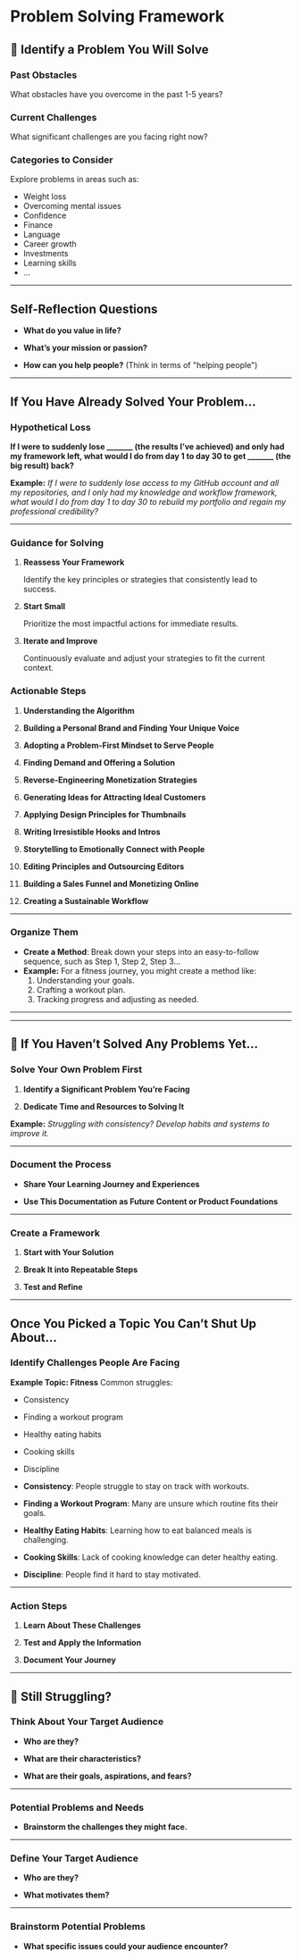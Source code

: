 # Problem Solving Framework

## 📝 Identify a Problem You Will Solve

### Past Obstacles
<!--
    Think about the difficulties or significant hurdles you’ve faced in the past 1-5 years.
    These could be personal, professional, or related to specific goals you’ve pursued.
-->
What obstacles have you overcome in the past 1-5 years?

<!--
    Purpose: This question helps you reflect on the challenges you've already overcome, highlighting your resilience and the skills you've developed.
    By analyzing past obstacles, you can identify patterns, lessons, and strengths that will serve you in tackling future problems.
-->


### Current Challenges
<!--
    Reflect on the major challenges or problems you are currently experiencing.
    Consider areas where you’re seeking improvement or growth.
-->
What significant challenges are you facing right now?

<!--
    Purpose: This question encourages self-awareness of your present situation.
    It helps you pinpoint specific areas where you need to focus, paving the way for actionable solutions.
    Understanding your current struggles sets a foundation for prioritizing and solving them effectively.
-->

### Categories to Consider
<!--
    Use the following categories as a guide to identify potential problem areas.
    You can focus on one or multiple categories that resonate with your experiences.
-->
Explore problems in areas such as:
- Weight loss
- Overcoming mental issues
- Confidence
- Finance
- Language
- Career growth
- Investments
- Learning skills
- ...

<!--
    Purpose: These categories serve as prompts to help you think broadly about potential problems.
    They ensure you don’t overlook critical aspects of your life where growth or improvement could be valuable.
    Choosing a relevant category provides direction for targeted problem-solving.
-->

---

## Self-Reflection Questions
<!--
    These questions help you gain clarity on your core values, mission, and the ways you can contribute to others.
    By answering them, you'll uncover the foundation for your goals and problem-solving approach.
-->
- **What do you value in life?**
  <!--
      Purpose: Identifying your core values ensures that your goals align with what truly matters to you,
      helping you stay motivated and focused on meaningful outcomes.
  -->

- **What’s your mission or passion?**
  <!--
      Purpose: Understanding your mission or passion reveals your driving force.
      This clarity will guide your actions and decisions, ensuring you work on problems that resonate with your purpose.
  -->

- **How can you help people?** (Think in terms of "helping people")
  <!--
      Purpose: Shifting your mindset to focus on helping others allows you to frame your skills and experiences as valuable contributions.
      This not only builds a sense of fulfillment but also helps in identifying opportunities to create impact.
  -->

---

## If You Have Already Solved Your Problem…

### Hypothetical Loss
<!--
    This exercise challenges you to think about the core principles and strategies that led to your success.
    By imagining a complete reset, you can identify the essential steps and refine your problem-solving framework.
-->
**If I were to suddenly lose _______ (the results I’ve achieved) and only had my framework left, what would I do from day 1 to day 30 to get _______ (the big result) back?**

**Example:**
*If I were to suddenly lose access to my GitHub account and all my repositories, and I only had my knowledge and workflow framework, what would I do from day 1 to day 30 to rebuild my portfolio and regain my professional credibility?*

---

### Guidance for Solving
1. **Reassess Your Framework**
   <!--
       Purpose: Break down your proven methods into smaller, repeatable steps.
       This will help you ensure that your framework is robust and adaptable to new challenges.
   -->
   Identify the key principles or strategies that consistently lead to success.

2. **Start Small**
   <!--
       Purpose: Focus on quick wins to rebuild momentum and validate your framework.
       This helps in regaining confidence and measuring progress incrementally.
   -->
   Prioritize the most impactful actions for immediate results.

3. **Iterate and Improve**
   <!--
       Purpose: Use feedback and insights from each step to refine your approach.
       This iterative process strengthens your framework and prepares it for future challenges.
   -->
   Continuously evaluate and adjust your strategies to fit the current context.


### Actionable Steps
<!--
    Purpose: These steps outline the practical actions you can take to achieve your goals.
    Following this structured approach helps you focus on the most impactful activities.
    1. Understanding the algorithm
    2. Building a personal brand and finding your unique voice
    3. Adopting a problem-first mindset to serve people
    4. Finding demand and offering a solution
    5. Reverse-engineering monetization strategies
    6. Generating ideas for attracting ideal customers
    7. Applying design principles for thumbnails
    8. Writing irresistible hooks and intros
    9. Storytelling to emotionally connect with people
    10. Editing principles and outsourcing editors
    11. Building a sales funnel and monetizing online
    12. Creating a sustainable workflow
-->

1. **Understanding the Algorithm**
   <!--
       Purpose: Analyze how systems or processes work (e.g., YouTube, GitHub, job market algorithms) to optimize your results.
       What You’ll Learn: The patterns or behaviors that lead to success within a specific system.
   -->

2. **Building a Personal Brand and Finding Your Unique Voice**
   <!--
       Purpose: Establish your identity and unique perspective to stand out in your niche.
       What You’ll Learn: How authenticity attracts the right audience and builds trust.
   -->

3. **Adopting a Problem-First Mindset to Serve People**
   <!--
       Purpose: Prioritize solving real problems for your audience to create value and demand.
       What You’ll Learn: A service-oriented approach fosters strong connections and loyalty.
   -->

4. **Finding Demand and Offering a Solution**
   <!--
       Purpose: Identify the needs or gaps in the market and tailor your offerings to meet them.
       What You’ll Learn: How to align your skills or products with what people genuinely want.
   -->

5. **Reverse-Engineering Monetization Strategies**
   <!--
       Purpose: Break down successful methods used by others and adapt them to your context.
       What You’ll Learn: The building blocks of a sustainable income stream.
   -->

6. **Generating Ideas for Attracting Ideal Customers**
   <!--
       Purpose: Brainstorm innovative ways to draw in your target audience.
       What You’ll Learn: Techniques to position yourself as the go-to solution for specific needs.
   -->

7. **Applying Design Principles for Thumbnails**
   <!--
       Purpose: Create visually appealing and engaging designs to capture attention.
       What You’ll Learn: The basics of design that improve visibility and click-through rates.
   -->

8. **Writing Irresistible Hooks and Intros**
   <!--
       Purpose: Craft compelling openings to grab and retain interest.
       What You’ll Learn: Strategies to make your content immediately engaging and valuable.
   -->

9. **Storytelling to Emotionally Connect with People**
   <!--
       Purpose: Share relatable experiences to create deeper connections with your audience.
       What You’ll Learn: How to use narrative to inspire, educate, or entertain effectively.
   -->

10. **Editing Principles and Outsourcing Editors**
    <!--
        Purpose: Polish your content for maximum impact and learn to delegate tasks efficiently.
        What You’ll Learn: The value of attention to detail and collaborative workflows.
    -->

11. **Building a Sales Funnel and Monetizing Online**
    <!--
        Purpose: Guide your audience through a journey that leads to conversions and revenue.
        What You’ll Learn: How to structure offers and deliver value to maximize earnings.
    -->

12. **Creating a Sustainable Workflow**
    <!--
        Purpose: Develop processes that enable consistent productivity without burnout.
        What You’ll Learn: Time management, prioritization, and maintaining long-term efficiency.
    -->

---

### Organize Them
<!--
    Purpose: Structuring your actionable steps into a clear and logical method helps you stay organized and communicate your process effectively.
    What You’ll Learn: A replicable, step-by-step framework that simplifies execution and increases clarity.
-->

- **Create a Method**: Break down your steps into an easy-to-follow sequence, such as Step 1, Step 2, Step 3...
- **Example:** For a fitness journey, you might create a method like:
  1. Understanding your goals.
  2. Crafting a workout plan.
  3. Tracking progress and adjusting as needed.

---

---

## 🔬 If You Haven’t Solved Any Problems Yet…

### Solve Your Own Problem First
<!--
    Purpose: Begin by addressing a personal challenge or need.
    What You’ll Learn: Gaining first-hand experience builds credibility and deepens your understanding of problem-solving.
-->

1. **Identify a Significant Problem You’re Facing**
   <!--
       Purpose: Reflect on challenges that are causing frustration, limiting progress, or creating uncertainty in your life.
       Example: “Why can’t I stay consistent with my workout routine?”
       What You’ll Learn: The ability to focus on one clear, impactful problem at a time.
   -->

2. **Dedicate Time and Resources to Solving It**
   <!--
       Purpose: Commit to actionable steps and allocate resources to find solutions.
       Example: Setting aside 30 minutes daily to learn and practice new habits.
       What You’ll Learn: Consistency and persistence in working through challenges.
   -->

**Example:**
*Struggling with consistency? Develop habits and systems to improve it.*

---

### Document the Process
<!--
    Purpose: Keeping a record of your journey provides a foundation for learning, teaching, or creating new content.
    What You’ll Learn: Insights into what worked, what didn’t, and how to communicate your approach effectively.
-->

- **Share Your Learning Journey and Experiences**
  <!--
      Purpose: Sharing helps you process lessons and also provides value to others who might face similar challenges.
      What You’ll Learn: Communication skills, audience engagement, and building trust.
  -->

- **Use This Documentation as Future Content or Product Foundations**
  <!--
      Purpose: Your experiences can evolve into blogs, courses, or frameworks.
      What You’ll Learn: How to repurpose personal experiences into tools that can help others.
  -->

---

### Create a Framework
<!--
    Purpose: Once a problem is solved, turning your solution into a repeatable process ensures it can help others too.
    What You’ll Learn: Organizing your approach into clear steps for scalability and effectiveness.
-->

1. **Start with Your Solution**
   <!--
       Purpose: Write down what worked for you and why.
       Example: “Breaking down my goal into weekly milestones kept me motivated.”
       What You’ll Learn: Identifying the core principles behind successful outcomes.
   -->

2. **Break It into Repeatable Steps**
   <!--
       Purpose: Ensure others can follow and adapt your process.
       Example: Step 1: Identify barriers; Step 2: Create a schedule; Step 3: Track progress.
       What You’ll Learn: Structuring methods for clarity and usability.
   -->

3. **Test and Refine**
   <!--
       Purpose: Apply your framework to other situations or share it with others for feedback.
       Example: “Does this method also work for time management challenges?”
       What You’ll Learn: The ability to iterate and improve based on real-world application.
   -->

---


## Once You Picked a Topic You Can’t Shut Up About…

### Identify Challenges People Are Facing
<!--
    Purpose: Understanding the struggles of your audience helps you create relevant solutions.
    What You’ll Learn: Empathy for your audience, clarity on their needs, and focus for your content or product.
-->

**Example Topic: Fitness**
Common struggles:
- Consistency
- Finding a workout program
- Healthy eating habits
- Cooking skills
- Discipline

- **Consistency**: People struggle to stay on track with workouts.
  <!--
      Solution: Break goals into smaller, manageable milestones.
      What You’ll Learn: The importance of realistic goal-setting and tracking progress.
  -->
- **Finding a Workout Program**: Many are unsure which routine fits their goals.
  <!--
      Solution: Research popular programs and share insights on choosing the right one.
      What You’ll Learn: How to evaluate and recommend practical solutions.
  -->
- **Healthy Eating Habits**: Learning how to eat balanced meals is challenging.
  <!--
      Solution: Provide meal prep guides or nutritional tips.
      What You’ll Learn: How to simplify complex topics for your audience.
  -->
- **Cooking Skills**: Lack of cooking knowledge can deter healthy eating.
  <!--
      Solution: Share easy recipes and cooking techniques.
      What You’ll Learn: The power of practical demonstrations in solving problems.
  -->
- **Discipline**: People find it hard to stay motivated.
  <!--
      Solution: Share motivational strategies or personal stories.
      What You’ll Learn: How to inspire others through authenticity and relatability.
  -->

---

### Action Steps
<!--
    Purpose: These steps help you translate your insights into actionable content or products.
    What You’ll Learn: Hands-on experience and the ability to provide valuable solutions.
-->

1. **Learn About These Challenges**
   <!--
       Purpose: Understand the pain points deeply by researching, observing, or talking to your audience.
       What You’ll Learn: A better understanding of your audience’s perspective and needs.
   -->

2. **Test and Apply the Information**
   <!--
       Purpose: Validate the solutions by trying them yourself or with a small group.
       Example: Try different workout routines and evaluate their effectiveness.
       What You’ll Learn: How to separate theory from practical, actionable advice.
   -->

3. **Document Your Journey**
   <!--
       Purpose: Share your process and outcomes to provide value and build trust with your audience.
       Example: “I tried meal prepping for 30 days and here’s what happened.”
       What You’ll Learn: Storytelling, audience engagement, and credibility through authenticity.
   -->

---

## 👤 Still Struggling?

### Think About Your Target Audience
<!--
    Purpose: Define your ideal audience to create targeted, effective solutions.
    What You’ll Learn: A clear picture of whom you’re helping, their needs, and how to reach them.
-->

- **Who are they?**
  <!--
      Ask yourself: Are they students, professionals, parents, or a niche group?
      What You’ll Learn: Their identity helps shape the tone and focus of your content or product.
  -->

- **What are their characteristics?**
  <!--
      Consider their demographics, preferences, habits, or lifestyle.
      Example: Age group, location, interests, or tech-savviness.
      What You’ll Learn: The context to tailor your approach effectively.
  -->

- **What are their goals, aspirations, and fears?**
  <!--
      Identify what drives them and what holds them back.
      Example: They aspire to be financially independent but fear taking risks.
      What You’ll Learn: How to position your solutions as tools to bridge the gap between goals and fears.
  -->

---

### Potential Problems and Needs
<!--
    Purpose: Understand the obstacles your audience is likely facing to create meaningful content or products.
    What You’ll Learn: How to anticipate and address their pain points proactively.
-->

- **Brainstorm the challenges they might face.**
  <!--
      Ask yourself: What are the common frustrations or unmet needs in this niche?
      Example: In the context of language learning, common issues might include finding resources, staying consistent, or practicing speaking.
      What You’ll Learn: A library of challenges to address through your work.
  -->

---

### Define Your Target Audience
<!--
    Purpose: Focus on the core group you aim to help for better impact and relevance.
    What You’ll Learn: Clarity on your ideal audience’s identity and how they align with your goals.
-->

- **Who are they?**
  <!--
      Example: Fitness enthusiasts who struggle with motivation.
      What You’ll Learn: A foundation for creating relatable and actionable solutions.
  -->

- **What motivates them?**
  <!--
      Example: Desire to improve health or achieve specific fitness milestones.
      What You’ll Learn: How to align your content or product with their aspirations.
  -->

---

### Brainstorm Potential Problems
<!--
    Purpose: Develop a list of specific issues your audience might encounter to provide targeted solutions.
    What You’ll Learn: Insights into recurring patterns and actionable opportunities in your chosen niche.
-->

- **What specific issues could your audience encounter?**
  <!--
      Example:
      - Fitness: Lack of time, expensive gym memberships, or unclear progress tracking.
      - Language Learning: Boredom, lack of practice partners, or overwhelming resources.
      What You’ll Learn: How to create solutions that are specific, actionable, and valuable to your audience.
  -->
